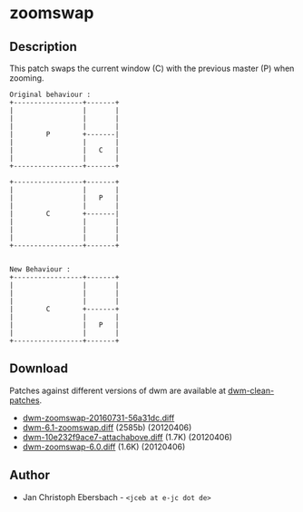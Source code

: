 zoomswap
========

Description
-----------
This patch swaps the current window (C) with the previous master (P) when zooming.

	Original behaviour :
	+-----------------+-------+
	|                 |       |
	|                 |       |
	|                 |       |
	|        P        +-------|
	|                 |       |
	|                 |   C   |
	|                 |       |
	+-----------------+-------+

	+-----------------+-------+
	|                 |       |
	|                 |   P   |
	|                 |       |
	|        C        +-------|
	|                 |       |
	|                 |       |
	|                 |       |
	+-----------------+-------+


	New Behaviour :
	+-----------------+-------+
	|                 |       |
	|                 |       |
	|                 |       |
	|        C        +-------+
	|                 |       |
	|                 |   P   |
	|                 |       |
	+-----------------+-------+

Download
--------
Patches against different versions of dwm are available at
[dwm-clean-patches](https://github.com/jceb/dwm-clean-patches).

 * [dwm-zoomswap-20160731-56a31dc.diff](dwm-zoomswap-20160731-56a31dc.diff)
 * [dwm-6.1-zoomswap.diff](dwm-6.1-zoomswap.diff) (2585b) (20120406)
 * [dwm-10e232f9ace7-attachabove.diff](dwm-10e232f9ace7-attachabove.diff) (1.7K) (20120406)
 * [dwm-zoomswap-6.0.diff](dwm-zoomswap-6.0.diff) (1.6K) (20120406)

Author
------
 * Jan Christoph Ebersbach - `<jceb at e-jc dot de>`
